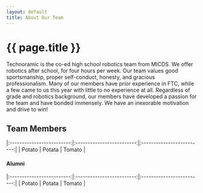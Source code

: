 ```yaml
---
layout: default
title: About Our Team
---
```


# {{ page.title }}

Technoramic is the co-ed high school robotics team from MICDS. We offer robotics after school, for four hours per week. Our team values good sportsmanship, proper self-conduct, honesty, and gracious professionalism. Many of our members have prior experience in FTC, while a few came to us this year with little to no experience at all. Regardless of grade and robotics background, our members have developed a passion for the team and have bonded immensely. We have an inexorable motivation and drive to win!

## Team Members


|:-------------------------:|:-------------------------:|:-------------------------:|
| Potato | Potata | Tomato |

#### Alumni

|:-------------------------:|:-------------------------:|:-------------------------:|
| Potato | Potata | Tomato |
